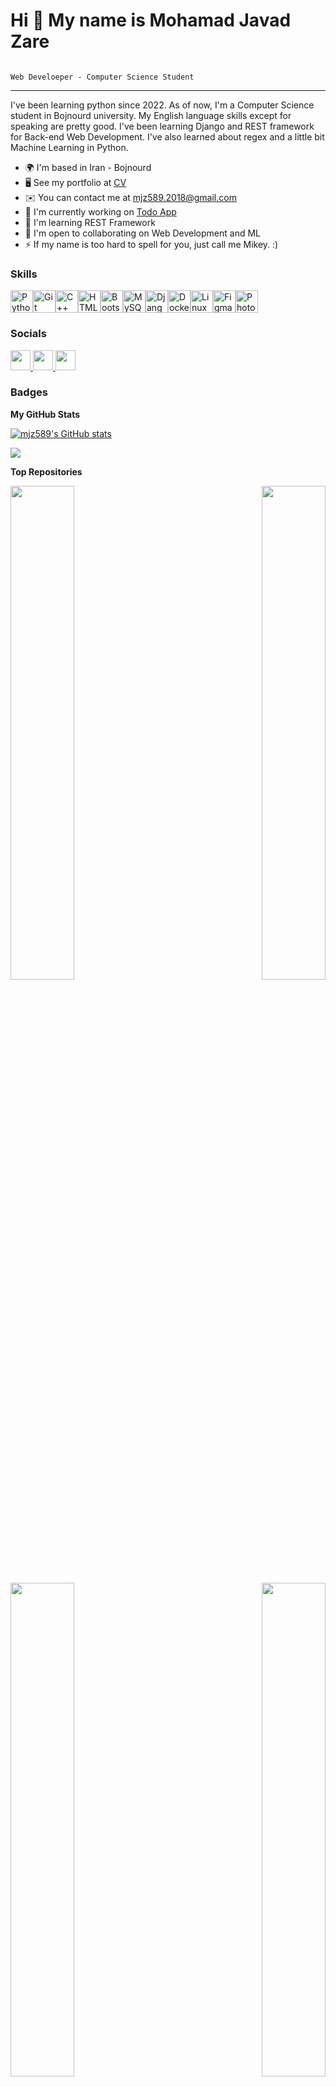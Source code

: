 Hi 👋 My name is Mohamad Javad Zare
===================================

                                                                                 Web Develoeper - Computer Science Student
-----------------------------------------

I've been learning python since 2022. As of now, I'm a Computer Science student in Bojnourd university. My English language skills except for speaking are pretty good. I've been learning Django and REST framework for Back-end Web Development. I've also learned about regex and a little bit Machine Learning in Python.

* 🌍  I'm based in Iran - Bojnourd
* 🖥️  See my portfolio at [CV](http://mjz589.github.io/)
* ✉️  You can contact me at [mjz589.2018@gmail.com](mailto:mjz589.2018@gmail.com)
* 🚀  I'm currently working on [Todo App](http://mmd-javad.ir)
* 🧠  I'm learning REST Framework
* 🤝  I'm open to collaborating on Web Development and ML
* ⚡  If my name is too hard to spell for you, just call me Mikey. :)

### Skills

<p align="left">
<a href="https://www.python.org/" target="_blank" rel="noreferrer"><img src="https://raw.githubusercontent.com/danielcranney/readme-generator/main/public/icons/skills/python-colored.svg" width="36" height="36" alt="Python" /></a><a href="https://git-scm.com/" target="_blank" rel="noreferrer"><img src="https://raw.githubusercontent.com/danielcranney/readme-generator/main/public/icons/skills/git-colored.svg" width="36" height="36" alt="Git" /></a><a href="https://docs.microsoft.com/en-us/cpp/?view=msvc-170" target="_blank" rel="noreferrer"><img src="https://raw.githubusercontent.com/danielcranney/readme-generator/main/public/icons/skills/cplusplus-colored.svg" width="36" height="36" alt="C++" /></a><a href="https://developer.mozilla.org/en-US/docs/Glossary/HTML5" target="_blank" rel="noreferrer"><img src="https://raw.githubusercontent.com/danielcranney/readme-generator/main/public/icons/skills/html5-colored.svg" width="36" height="36" alt="HTML5" /></a><a href="https://getbootstrap.com/" target="_blank" rel="noreferrer"><img src="https://raw.githubusercontent.com/danielcranney/readme-generator/main/public/icons/skills/bootstrap-colored.svg" width="36" height="36" alt="Bootstrap" /><a href="https://www.mysql.com/" target="_blank" rel="noreferrer"><img src="https://raw.githubusercontent.com/danielcranney/readme-generator/main/public/icons/skills/mysql-colored.svg" width="36" height="36" alt="MySQL" /></a><a href="https://www.djangoproject.com/" target="_blank" rel="noreferrer"><img src="https://raw.githubusercontent.com/danielcranney/readme-generator/main/public/icons/skills/django-colored.svg" width="36" height="36" alt="Django" /></a><a href="https://www.docker.com/" target="_blank" rel="noreferrer"><img src="https://raw.githubusercontent.com/danielcranney/readme-generator/main/public/icons/skills/docker-colored.svg" width="36" height="36" alt="Docker" /></a><a href="https://www.linux.org" target="_blank" rel="noreferrer"><img src="https://raw.githubusercontent.com/danielcranney/readme-generator/main/public/icons/skills/linux-colored.svg" width="36" height="36" alt="Linux" /></a><a href="https://www.figma.com/" target="_blank" rel="noreferrer"><img src="https://raw.githubusercontent.com/danielcranney/readme-generator/main/public/icons/skills/figma-colored.svg" width="36" height="36" alt="Figma" /></a><a href="https://www.adobe.com/uk/products/photoshop.html" target="_blank" rel="noreferrer"><img src="https://raw.githubusercontent.com/danielcranney/readme-generator/main/public/icons/skills/photoshop-colored.svg" width="36" height="36" alt="Photoshop" /></a>
</p>

### Socials

<p align="left"> <a href="https://www.github.com/mjz589" target="_blank" rel="noreferrer"> <picture> <source media="(prefers-color-scheme: dark)" srcset="https://raw.githubusercontent.com/danielcranney/readme-generator/main/public/icons/socials/github-dark.svg" /> <source media="(prefers-color-scheme: light)" srcset="https://raw.githubusercontent.com/danielcranney/readme-generator/main/public/icons/socials/github.svg" /> <img src="https://raw.githubusercontent.com/danielcranney/readme-generator/main/public/icons/socials/github.svg" width="32" height="32" /> </picture> </a> <a href="http://www.instagram.com/mmd.javad__" target="_blank" rel="noreferrer"> <picture> <source media="(prefers-color-scheme: dark)" srcset="https://raw.githubusercontent.com/danielcranney/readme-generator/main/public/icons/socials/instagram.svg" /> <source media="(prefers-color-scheme: light)" srcset="https://raw.githubusercontent.com/danielcranney/readme-generator/main/public/icons/socials/instagram.svg" /> <img src="https://raw.githubusercontent.com/danielcranney/readme-generator/main/public/icons/socials/instagram.svg" width="32" height="32" /> </picture> </a> <a href="https://www.linkedin.com/in/mohamad-javad-zare-285062244" target="_blank" rel="noreferrer"> <picture> <source media="(prefers-color-scheme: dark)" srcset="https://raw.githubusercontent.com/danielcranney/readme-generator/main/public/icons/socials/linkedin.svg" /> <source media="(prefers-color-scheme: light)" srcset="https://raw.githubusercontent.com/danielcranney/readme-generator/main/public/icons/socials/linkedin.svg" /> <img src="https://raw.githubusercontent.com/danielcranney/readme-generator/main/public/icons/socials/linkedin.svg" width="32" height="32" /> </picture> </a></p>

### Badges

<b>My GitHub Stats</b>

<a href="http://www.github.com/mjz589"><img src="https://github-readme-stats.vercel.app/api?username=mjz589&show_icons=true&hide=&count_private=true&title_color=6366f1&text_color=ffffff&icon_color=6366f1&bg_color=1c1917&hide_border=true&show_icons=true" alt="mjz589's GitHub stats" /></a>

<a href="http://www.github.com/mjz589"><img src="https://github-readme-streak-stats.herokuapp.com/?user=mjz589&stroke=ffffff&background=1c1917&ring=6366f1&fire=6366f1&currStreakNum=ffffff&currStreakLabel=6366f1&sideNums=ffffff&sideLabels=ffffff&dates=ffffff&hide_border=true" /></a>

<b>Top Repositories</b>

<div width="100%" align="center"><a href="https://github.com/mjz589/Django-CBV-TodoApp" align="left"><img align="left" width="45%" src="https://github-readme-stats.vercel.app/api/pin/?username=mjz589&repo=Django-CBV-TodoApp&title_color=6366f1&text_color=ffffff&icon_color=6366f1&bg_color=1c1917&hide_border=true&locale=en" /></a><a href="https://github.com/mjz589/First-Site-with-Django-4.2" align="right"><img align="right" width="45%" src="https://github-readme-stats.vercel.app/api/pin/?username=mjz589&repo=First-Site-with-Django-4.2&title_color=6366f1&text_color=ffffff&icon_color=6366f1&bg_color=1c1917&hide_border=true&locale=en" /></a></div><br /><br /><br /><br /><br /><br /><br />

<br /><br /><br /><br /><br />

<div width="100%" align="center"><a href="https://github.com/mjz589/Agriculture-Dashboard" align="left"><img align="left" width="45%" src="https://github-readme-stats.vercel.app/api/pin/?username=mjz589&repo=Agriculture-Dashboard&title_color=6366f1&text_color=ffffff&icon_color=6366f1&bg_color=1c1917&hide_border=true&locale=en" /></a><a href="https://github.com/mjz589/Machine-Learning-first-project" align="right"><img align="right" width="45%" src="https://github-readme-stats.vercel.app/api/pin/?username=mjz589&repo=Machine-Learning-first-project&title_color=6366f1&text_color=ffffff&icon_color=6366f1&bg_color=1c1917&hide_border=true&locale=en" /></a></div>
